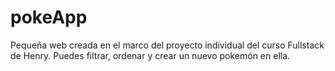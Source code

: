 # pokeApp

Pequeña web creada en el marco del proyecto individual del curso Fullstack de Henry.
Puedes filtrar, ordenar y crear un nuevo pokemón en ella.
